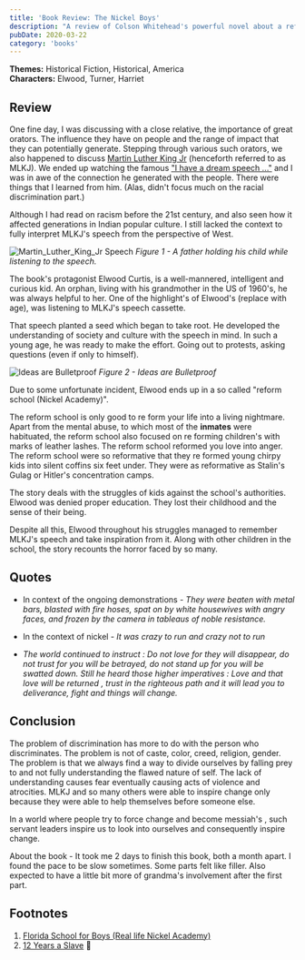 ```yaml
---
title: 'Book Review: The Nickel Boys'
description: "A review of Colson Whitehead's powerful novel about a reform school"
pubDate: 2020-03-22
category: 'books'
---
```


**Themes:** Historical Fiction, Historical, America  
**Characters:** Elwood, Turner, Harriet

## Review

One fine day, I was discussing with a close relative, the importance of great orators. The influence they have on people and the range of impact that they can potentially generate. Stepping through various such orators, we also happened to discuss [Martin Luther King Jr](https://en.wikipedia.org/wiki/Martin_Luther_King_Jr.) (henceforth referred to as MLKJ). We ended up watching the famous ["I have a dream speech ..."](https://www.youtube.com/watch?v=vP4iY1TtS3s) and I was in awe of the connection he generated with the people. There were things that I learned from him. (Alas, didn't focus much on the racial discrimination part.)

Although I had read on racism before the 21st century, and also seen how it affected generations in Indian popular culture. I still lacked the context to fully interpret MLKJ's speech from the perspective of West.

![Martin_Luther_King_Jr Speech](/assets/mlkj-speech.jpg)
_Figure 1 - A father holding his child while listening to the speech._

The book's protagonist Elwood Curtis, is a well-mannered, intelligent and curious kid. An orphan, living with his grandmother in the US of 1960's, he was always helpful to her. One of the highlight's of Elwood's (replace with age), was listening to MLKJ's speech cassette.

That speech planted a seed which began to take root. He developed the understanding of society and culture with the speech in mind. In such a young age, he was ready to make the effort. Going out to protests, asking questions (even if only to himself).

![Ideas are Bulletproof](/assets/ideas-are-bulletproof.jpg)
_Figure 2 - Ideas are Bulletproof_

Due to some unfortunate incident, Elwood ends up in a so called "reform school (Nickel Academy)".

The reform school is only good to re form your life into a living nightmare. Apart from the mental abuse, to which most of the **inmates** were habituated, the reform school also focused on re forming children's with marks of leather lashes. The reform school reformed you love into anger. The reform school were so reformative that they re formed young chirpy kids into silent coffins six feet under. They were as reformative as Stalin's Gulag or Hitler's concentration camps.

The story deals with the struggles of kids against the school's authorities. Elwood was denied proper education. They lost their childhood and the sense of their being.

Despite all this, Elwood throughout his struggles managed to remember MLKJ's speech and take inspiration from it. Along with other children in the school, the story recounts the horror faced by so many.

## Quotes

- In context of the ongoing demonstrations - _They were beaten with metal bars, blasted with fire hoses, spat on by white housewives with angry faces, and frozen by the camera in tableaus of noble resistance._

- In the context of nickel - _It was crazy to run and crazy not to run_

- _The world continued to instruct : Do not love for they will disappear, do not trust for you will be betrayed, do not stand up for you will be swatted down. Still he heard those higher imperatives : Love and that love will be returned , trust in the righteous path and it will lead you to deliverance, fight and things will change._

## Conclusion

The problem of discrimination has more to do with the person who discriminates. The problem is not of caste, color, creed, religion, gender. The problem is that we always find a way to divide ourselves by falling prey to and not fully understanding the flawed nature of self. The lack of understanding causes fear eventually causing acts of violence and atrocities. MLKJ and so many others were able to inspire change only because they were able to help themselves before someone else.

In a world where people try to force change and become messiah's , such servant leaders inspire us to look into ourselves and consequently inspire change.

About the book - It took me 2 days to finish this book, both a month apart. I found the pace to be slow sometimes. Some parts felt like filler. Also expected to have a little bit more of grandma's involvement after the first part.

## Footnotes

1. [Florida School for Boys (Real life Nickel Academy)](https://en.wikipedia.org/wiki/Florida_School_for_Boys)
2. [12 Years a Slave](https://www.imdb.com/title/tt2024544/) 🎥
